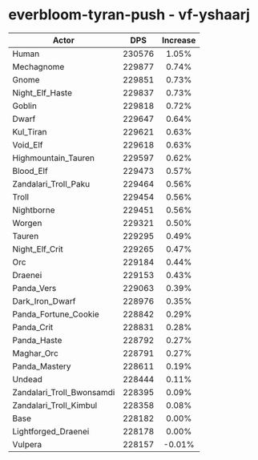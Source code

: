 # everbloom-tyran-push - vf-yshaarj
| Actor | DPS | Increase |
|---|:---:|:---:|
|Human|230576|1.05%|
|Mechagnome|229877|0.74%|
|Gnome|229851|0.73%|
|Night_Elf_Haste|229837|0.73%|
|Goblin|229818|0.72%|
|Dwarf|229647|0.64%|
|Kul_Tiran|229621|0.63%|
|Void_Elf|229618|0.63%|
|Highmountain_Tauren|229597|0.62%|
|Blood_Elf|229473|0.57%|
|Zandalari_Troll_Paku|229464|0.56%|
|Troll|229454|0.56%|
|Nightborne|229451|0.56%|
|Worgen|229321|0.50%|
|Tauren|229295|0.49%|
|Night_Elf_Crit|229265|0.47%|
|Orc|229184|0.44%|
|Draenei|229153|0.43%|
|Panda_Vers|229063|0.39%|
|Dark_Iron_Dwarf|228976|0.35%|
|Panda_Fortune_Cookie|228842|0.29%|
|Panda_Crit|228831|0.28%|
|Panda_Haste|228792|0.27%|
|Maghar_Orc|228791|0.27%|
|Panda_Mastery|228611|0.19%|
|Undead|228444|0.11%|
|Zandalari_Troll_Bwonsamdi|228395|0.09%|
|Zandalari_Troll_Kimbul|228358|0.08%|
|Base|228182|0.00%|
|Lightforged_Draenei|228178|0.00%|
|Vulpera|228157|-0.01%|
